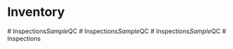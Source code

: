 # Inventory
#   I n s p e c t i o n s _ S a m p l e _ Q C  
 #   I n s p e c t i o n s _ S a m p l e _ Q C  
 #   I n s p e c t i o n s _ S a m p l e _ Q C  
 #   I n s p e c t i o n s  
 